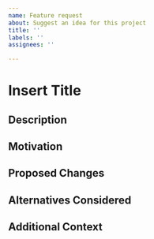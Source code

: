 ```yaml
---
name: Feature request
about: Suggest an idea for this project
title: ''
labels: ''
assignees: ''

---
```


# Insert Title
<!-- Please provide a short, descriptive title for your enhancement request. -->

## Description
<!-- Describe the enhancement you are proposing in detail. What is the purpose of this enhancement, and how will it improve the project? -->

## Motivation
<!-- Explain why this enhancement is important. What problem does it solve or what benefit does it provide? -->

## Proposed Changes
<!-- List the specific changes you would like to see. If possible, outline how you envision these changes being implemented. -->

## Alternatives Considered
<!-- Have you considered other solutions or alternatives? If so, please describe them. -->

## Additional Context
<!-- Add any other context or information that may help in understanding the enhancement request, such as screenshots, links to relevant discussions, or examples. -->
